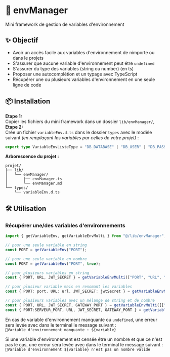 # 🌱 envManager

Mini framework de gestion de variables d'environnement

## ✨ Objectif

- Avoir un accès facile aux variables d'environnement de nimporte ou dans le projets
- S'assurer que aucune variable d'environnement peut étre `undefined`
- S'assurer du type des variables (string ou number) (en ts)
- Proposer une autocomplétion et un typage avec TypeScript
- Récupérer une ou plusieurs variables d'environnement en une seule ligne de code


## 📦 Installation

**Etape 1:**  
Copier les fichiers du mini framework dans un dossier `lib/envManager/`,  
**Etape 2:**  
Crée un fichier `variableEnv.d.ts` dans le dossier `types` avec le modèle suivant *(en remplaçant les variables par celles de votre projet)* :

```ts
export type VariableEnvListeType = "DB_DATABASE" | "DB_USER" | "DB_PASSWORD" | "DB_HOST" | "GATEWAY_PORT" | "JWT_SECRET";
```

**Arborescence du projet :**

```
projet/
├── lib/
│   └── envManager/
│       ├── envManager.ts
│       └── envManager.md
└── types/
    └── variableEnv.d.ts
```

## 🛠️ Utilisation

### Récupérer une/des variables d'environnements

```ts
import { getVariableEnv, getVariableEnvMulti } from "@/lib/envManager";

// pour une seule variable en string
const PORT = getVariableEnv("PORT");

// pour une seule variable en nombre
const PORT = getVariableEnv("PORT", true);

// pour plusieurs variables en string
const { PORT, URL, JWT_SECRET } = getVariableEnvMulti(["PORT", "URL", "JWT_SECRET"]);

// pour plusieur variable mais en renomant les variables
const { PORT: port, URL: url, JWT_SECRET: jwtSecret } = getVariableEnvMulti(["PORT", "URL", "JWT_SECRET"])

// pour plusieurs variables avec un mélange de string et de nombre
const { PORT, URL, JWT_SECRET, GATEWAY_PORT } = getVariableEnvMulti([["PORT", true], "URL", "JWT_SECRET", ["GATEWAY_PORT", true]]);
const { PORT:SERVEUR_PORT, URL, JWT_SECRET, GATEWAY_PORT } = getVariableEnvMulti([["PORT", true], ["URL", false], "JWT_SECRET", ["GATEWAY_PORT", true]]);
```

En cas de variable d'environnement manquante ou `undefined`, une erreur sera levée avec dans le terminal le message suivant :  
`🚨Variable d'environnement manquante : ${variable}`  

Si une variable d'environnement est censée être un nombre et que ce n'est pas le cas, une erreur sera levée avec dans le terminal le message suivant :  
`🚨Variable d'environnement ${variable} n'est pas un nombre valide`